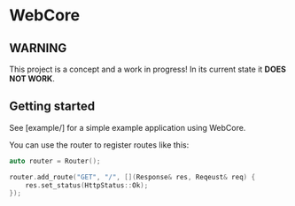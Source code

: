 # WebCore

## WARNING

This project is a concept and a work in progress!
In its current state it **DOES NOT WORK**.

## Getting started

See [example/] for a simple example application using WebCore.

You can use the router to register routes like this:
```cpp
auto router = Router();

router.add_route("GET", "/", [](Response& res, Reqeust& req) {
    res.set_status(HttpStatus::Ok);
});
```
